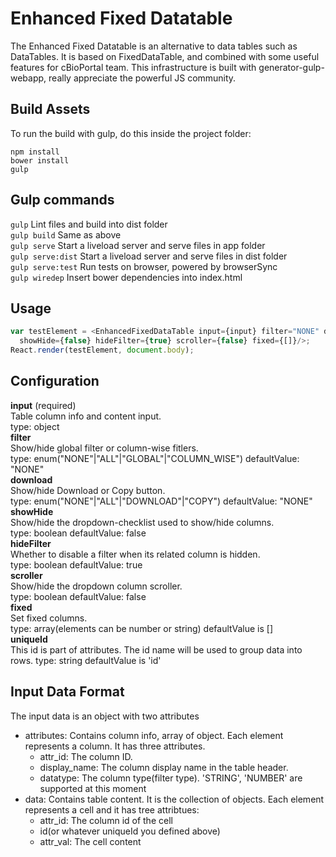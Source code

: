 # Enhanced Fixed Datatable
The Enhanced Fixed Datatable is an alternative to data tables such as DataTables. It is based on FixedDataTable, and combined with some useful features for cBioPortal team.
This infrastructure is built with generator-gulp-webapp, really appreciate the powerful JS community.

## Build Assets
To run the build with gulp, do this inside the project folder:
```
npm install
bower install
gulp
```

## Gulp commands
```gulp``` Lint files and build into dist folder  
```gulp build``` Same as above  
```gulp serve``` Start a liveload server and serve files in app folder  
```gulp serve:dist``` Start a liveload server and serve files in dist folder  
```gulp serve:test``` Run tests on browser, powered by browserSync  
```gulp wiredep``` Insert bower dependencies into index.html  


## Usage
```javascript
var testElement = <EnhancedFixedDataTable input={input} filter="NONE" download="NONE"
  showHide={false} hideFilter={true} scroller={false} fixed={[]}/>;
React.render(testElement, document.body);
```

## Configuration
**input** (required) <br />
  Table column info and content input. <br />
  type: object <br />
**filter** <br />
  Show/hide global filter or column-wise fitlers. <br />
  type: enum("NONE"|"ALL"|"GLOBAL"|"COLUMN_WISE") defaultValue: "NONE" <br />
**download** <br />
  Show/hide Download or Copy button. <br />
  type: enum("NONE"|"ALL"|"DOWNLOAD"|"COPY") defaultValue: "NONE" <br />
**showHide** <br />
  Show/hide the dropdown-checklist used to show/hide columns. <br />
  type: boolean defaultValue: false <br />
**hideFilter** <br />
  Whether to disable a filter when its related column is hidden. <br />
  type: boolean defaultValue: true <br />
**scroller** <br />
  Show/hide the dropdown column scroller. <br />
  type: boolean defaultValue: false <br />
**fixed** <br />
  Set fixed columns.  <br />
  type: array(elements can be number or string) defaultValue is [] <br />
**uniqueId**  <br />
  This id is part of attributes. The id name will be used to group data into rows.
  type: string defaultValue is 'id'

## Input Data Format
The input data is an object with two attributes
* attributes: Contains column info, array of object. Each element represents a column. It has three attributes.
  * attr_id: The column ID.
  * display_name: The column display name in the table header.
  * datatype: The column type(filter type). 'STRING', 'NUMBER' are supported at this moment
* data: Contains table content. It is the collection of objects. Each element represents a cell and it has tree attribtues:
  * attr_id: The column id of the cell
  * id(or whatever uniqueId you defined above)
  * attr_val: The cell content
  
